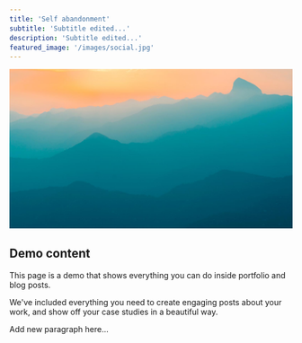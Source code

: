 ```yaml
---
title: 'Self abandonment'
subtitle: 'Subtitle edited...'
description: 'Subtitle edited...'
featured_image: '/images/social.jpg'
---
```


![](/images/demo/demo-landscape.jpg)

## Demo content

This page is a demo that shows everything you can do inside portfolio and blog posts.

We've included everything you need to create engaging posts about your work, and show off your case studies in a beautiful way.

Add new paragraph here...
